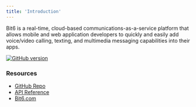 ```yaml
---
title: 'Introduction'
---
```


Bit6 is a real-time, cloud-based communications-as-a-service platform that allows mobile and web application developers to quickly and easily add voice/video calling, texting, and multimedia messaging capabilities into their apps. 

[![GitHub version](https://badge.fury.io/gh/bit6%2Fbit6-ios-sdk.svg)](https://github.com/bit6/bit6-ios-sdk)

### Resources
* [GitHub Repo](http://github.com/bit6/bit6-ios-sdk/)
* [API Reference](api/)
* [Bit6.com](http://bit6.com)
